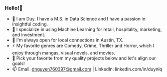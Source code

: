 ### Hello!👋

- 🌱 I am Duy. I have a M.S. in Data Science and I have a passion in insightful coding.
- 🔭 I specialize in using Machine Learning for retail, hospitality, marketing, and investment. 
- 👯 I'm always open for local connections in Austin, TX.
- ⚡ My favorite genres are Comedy, Crime, Thriller and Horror, which I enjoy through mangas, visual novels, and movies.
- 💬 Pick your favorite from my quality projects below and let's align our goals!
- 📫 Email: dnguyen760397@gmail.com | LinkedIn: linkedin.com/in/duynlq

<!--### My Stats
[![Anurag's GitHub stats-Dark](https://github-readme-stats.vercel.app/api?username=duynlq&show_icons=true&theme=dark#gh-dark-mode-only)](https://github.com/anuraghazra/github-readme-stats#gh-dark-mode-only)
<!--
**duynlq/duynlq** is a ✨ _special_ ✨ repository because its `README.md` (this file) appears on your GitHub profile.

Here are some ideas to get you started:

- 🔭 I’m currently working on ...
- 🌱 I’m currently learning ...
- 👯 I’m looking to collaborate on ...
- 🤔 I’m looking for help with ...
- 💬 Ask me about ...
- 📫 How to reach me: ...
- 😄 Pronouns: ...
- ⚡ Fun fact: ...
-->
